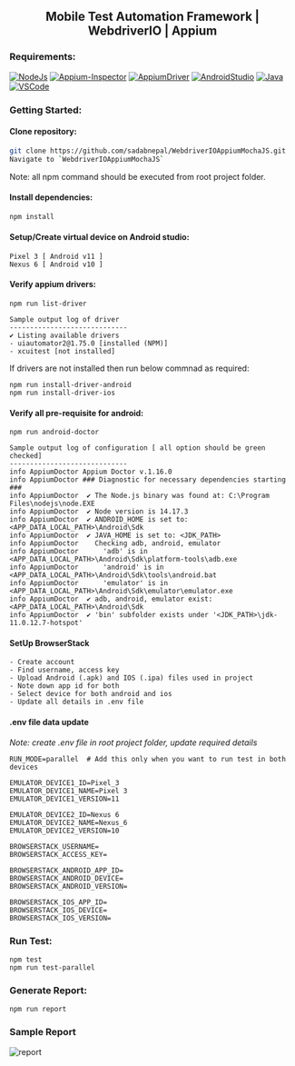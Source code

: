 <h2 align="center"> Mobile Test Automation Framework | WebdriverIO | Appium </h2>


### Requirements:
[![NodeJs](https://img.shields.io/badge/-NodeJS-%23339933?logo=npm)](https://nodejs.org/en/download/)
[![Appium-Inspector](https://img.shields.io/badge/-Appium%20Inspector-662d91?logo=appium&logoColor=black)](https://github.com/appium/appium-inspector/releases)
[![AppiumDriver](https://img.shields.io/badge/-Appium%20Driver-662d91?logo=Appium&logoColor=white)](https://appiumpro.com/editions/122-installing-appium-20-and-the-driver-and-plugins-cli)
[![AndroidStudio](https://img.shields.io/badge/-Android%20Studio-3DDC84?logo=android-studio&logoColor=white)](https://developer.android.com/studio)
[![Java](https://img.shields.io/badge/-JDK-%23007396?logo=java&logoColor=black&)](https://www.oracle.com/java/technologies/downloads/)
[![VSCode](https://img.shields.io/badge/-Visual%20Studio%20Code-%233178C6?logo=visual-studio-code)](https://code.visualstudio.com/download)

### Getting Started:

#### Clone repository:
```bash
git clone https://github.com/sadabnepal/WebdriverIOAppiumMochaJS.git
Navigate to `WebdriverIOAppiumMochaJS`
```
Note: all npm command should be executed from root project folder.

#### Install dependencies:
```bash
npm install
```

#### Setup/Create virtual device on Android studio:
```
Pixel 3 [ Android v11 ]
Nexus 6 [ Android v10 ]
```

#### Verify appium drivers:
```
npm run list-driver

Sample output log of driver
-----------------------------
✔ Listing available drivers
- uiautomator2@1.75.0 [installed (NPM)]
- xcuitest [not installed]
```

If drivers are not installed then run below commnad as required:
```
npm run install-driver-android
npm run install-driver-ios
```

#### Verify all pre-requisite for android:
```
npm run android-doctor

Sample output log of configuration [ all option should be green checked]
-----------------------------
info AppiumDoctor Appium Doctor v.1.16.0
info AppiumDoctor ### Diagnostic for necessary dependencies starting ###
info AppiumDoctor  ✔ The Node.js binary was found at: C:\Program Files\nodejs\node.EXE
info AppiumDoctor  ✔ Node version is 14.17.3
info AppiumDoctor  ✔ ANDROID_HOME is set to:<APP_DATA_LOCAL_PATH>\Android\Sdk
info AppiumDoctor  ✔ JAVA_HOME is set to: <JDK_PATH>
info AppiumDoctor    Checking adb, android, emulator
info AppiumDoctor      'adb' is in <APP_DATA_LOCAL_PATH>\Android\Sdk\platform-tools\adb.exe
info AppiumDoctor      'android' is in <APP_DATA_LOCAL_PATH>\Android\Sdk\tools\android.bat
info AppiumDoctor      'emulator' is in <APP_DATA_LOCAL_PATH>\Android\Sdk\emulator\emulator.exe      
info AppiumDoctor  ✔ adb, android, emulator exist: <APP_DATA_LOCAL_PATH>\Android\Sdk
info AppiumDoctor  ✔ 'bin' subfolder exists under '<JDK_PATH>\jdk-11.0.12.7-hotspot'
```

#### SetUp BrowserStack
```
- Create account
- Find username, access key
- Upload Android (.apk) and IOS (.ipa) files used in project
- Note down app id for both
- Select device for both android and ios
- Update all details in .env file
```

#### .env file data update
<i>Note: create .env file in root project folder, update required details</i>
```
RUN_MODE=parallel  # Add this only when you want to run test in both devices

EMULATOR_DEVICE1_ID=Pixel_3
EMULATOR_DEVICE1_NAME=Pixel 3
EMULATOR_DEVICE1_VERSION=11

EMULATOR_DEVICE2_ID=Nexus 6
EMULATOR_DEVICE2_NAME=Nexus_6
EMULATOR_DEVICE2_VERSION=10

BROWSERSTACK_USERNAME=
BROWSERSTACK_ACCESS_KEY=

BROWSERSTACK_ANDROID_APP_ID=
BROWSERSTACK_ANDROID_DEVICE=
BROWSERSTACK_ANDROID_VERSION=

BROWSERSTACK_IOS_APP_ID=
BROWSERSTACK_IOS_DEVICE=
BROWSERSTACK_IOS_VERSION=
```

### Run Test:
```
npm test
npm run test-parallel
```

### Generate Report:
```
npm run report
```

### Sample Report
![report](https://user-images.githubusercontent.com/65847528/153757781-c83b8aa9-52f3-4475-b4a0-4c0c3ae8cb55.png)